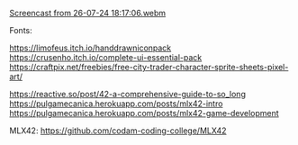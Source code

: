 
[Screencast from 26-07-24 18:17:06.webm](https://github.com/user-attachments/assets/b596f9e3-bb4d-49ac-b537-c8a9a5ad0c0a)

Fonts:

https://limofeus.itch.io/handdrawniconpack
https://crusenho.itch.io/complete-ui-essential-pack
https://craftpix.net/freebies/free-city-trader-character-sprite-sheets-pixel-art/

https://reactive.so/post/42-a-comprehensive-guide-to-so_long
https://pulgamecanica.herokuapp.com/posts/mlx42-intro
https://pulgamecanica.herokuapp.com/posts/mlx42-game-development

MLX42: https://github.com/codam-coding-college/MLX42

